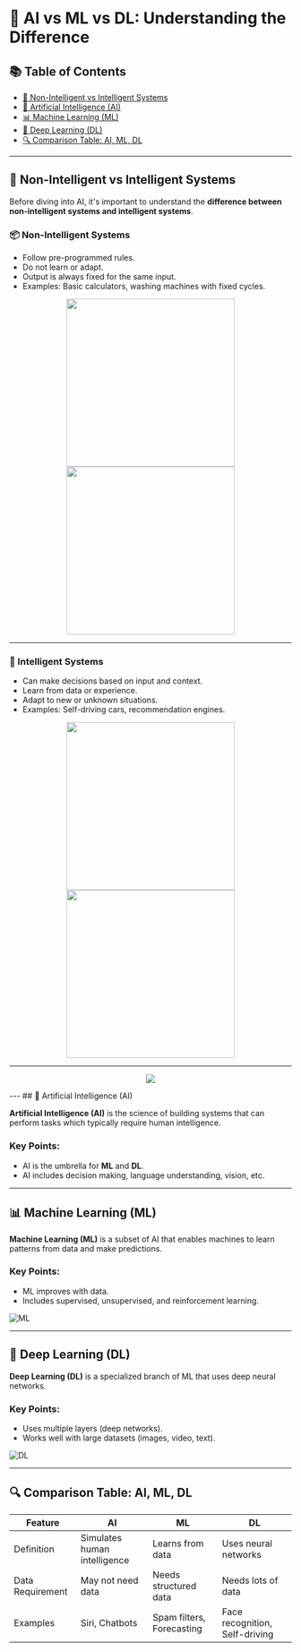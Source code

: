 # 🤖 AI vs ML vs DL: Understanding the Difference

## 📚 Table of Contents
- [🧠 Non-Intelligent vs Intelligent Systems](#-non-intelligent-vs-intelligent-systems)
- [📘 Artificial Intelligence (AI)](#-artificial-intelligence-ai)
- [📊 Machine Learning (ML)](#-machine-learning-ml)
- [🧠 Deep Learning (DL)](#-deep-learning-dl)
- [🔍 Comparison Table: AI, ML, DL](#-comparison-table-ai-ml-dl)

---

## 🧠 Non-Intelligent vs Intelligent Systems

Before diving into AI, it's important to understand the **difference between non-intelligent systems and intelligent systems**.

### 📦 Non-Intelligent Systems
- Follow pre-programmed rules.
- Do not learn or adapt.
- Output is always fixed for the same input.
- Examples: Basic calculators, washing machines with fixed cycles.

<p align="center">
  <img src="https://encrypted-tbn0.gstatic.com/images?q=tbn:ANd9GcSx_9scC-8HWOm5ErPX1UpuLrwqJA1L6ZL_Bg&s" width="300" />
  <img src="https://www.titanwatches.sg/cdn/shop/files/1866SM01_1.jpg?v=1713950080" width="300" />
</p>

---

### 🤖 Intelligent Systems
- Can make decisions based on input and context.
- Learn from data or experience.
- Adapt to new or unknown situations.
- Examples: Self-driving cars, recommendation engines.

<p align="center">
  <img src="https://encrypted-tbn0.gstatic.com/images?q=tbn:ANd9GcRrnwBH0tbkbXjvjGeP2SUJxTM5IJ33Wdqzsw&s" width="300" />
  <img src="https://encrypted-tbn0.gstatic.com/images?q=tbn:ANd9GcSb1ygsHuBGvcsRphH_BwCQFlFFb6qqdwnUSw&s" width="300" />
</p>

---
<p align="center" background="white">
  <img src="https://siddhithakkar.com/wp-content/uploads/2020/02/ai-ml-dl-1-e1582524532998.jpg"/>
</p>
---
## 📘 Artificial Intelligence (AI)

**Artificial Intelligence (AI)** is the science of building systems that can perform tasks which typically require human intelligence.

### Key Points:
- AI is the umbrella for **ML** and **DL**.
- AI includes decision making, language understanding, vision, etc.

---

## 📊 Machine Learning (ML)

**Machine Learning (ML)** is a subset of AI that enables machines to learn patterns from data and make predictions.

### Key Points:
- ML improves with data.
- Includes supervised, unsupervised, and reinforcement learning.

![ML](https://example.com/images/ml_concept.png)

---

## 🧠 Deep Learning (DL)

**Deep Learning (DL)** is a specialized branch of ML that uses deep neural networks.

### Key Points:
- Uses multiple layers (deep networks).
- Works well with large datasets (images, video, text).

![DL](https://example.com/images/dl_concept.png)

---

## 🔍 Comparison Table: AI, ML, DL

| Feature                   | **AI**                           | **ML**                           | **DL**                            |
|---------------------------|----------------------------------|----------------------------------|-----------------------------------|
| Definition                | Simulates human intelligence     | Learns from data                 | Uses neural networks              |
| Data Requirement          | May not need data                | Needs structured data            | Needs lots of data                |
| Examples                  | Siri, Chatbots                   | Spam filters, Forecasting        | Face recognition, Self-driving   |

